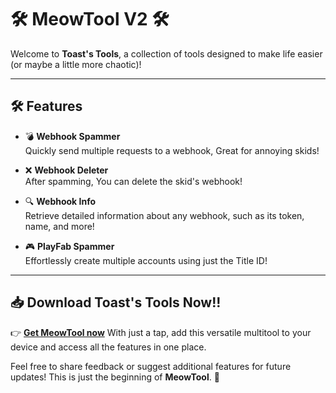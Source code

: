 # 🛠️ MeowTool V2  🛠️

Welcome to **Toast's Tools**, a collection of tools designed to make life easier (or maybe a little more chaotic)!  

---

## 🛠️ Features  

- 💣 **Webhook Spammer**  
  Quickly send multiple requests to a webhook, Great for annoying skids!

- ❌ **Webhook Deleter**  
  After spamming, You can delete the skid's webhook!

- 🔍 **Webhook Info**  
  Retrieve detailed information about any webhook, such as its token, name, and more!

- 🎮 **PlayFab Spammer**  
 Effortlessly create multiple accounts using just the Title ID!

---

## 📥 Download Toast's Tools Now!!

👉 [**Get MeowTool now**](https://github.com/ToastedBready/Toasts-Tools/releases/tag/V1)
With just a tap, add this versatile multitool to your device and access all the features in one place.  

Feel free to share feedback or suggest additional features for future updates! This is just the beginning of **MeowTool**. 🌟  
